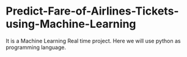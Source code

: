 # Predict-Fare-of-Airlines-Tickets-using-Machine-Learning
It is a Machine Learning Real time project. Here we will use python as programming language. 
